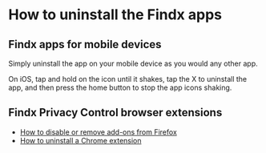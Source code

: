 # How to uninstall the Findx apps

## Findx apps for mobile devices

Simply uninstall the app on your mobile device as you would any other app. 

On iOS, tap and hold on the icon until it shakes, tap the X to uninstall the app, and then press the home button to stop the app icons shaking. 

## Findx Privacy Control browser extensions

- [How to disable or remove add-ons from Firefox](https://support.mozilla.org/en-US/kb/disable-or-remove-add-ons)
- [How to uninstall a Chrome extension](https://support.google.com/chrome_webstore/answer/2664769?hl=en)